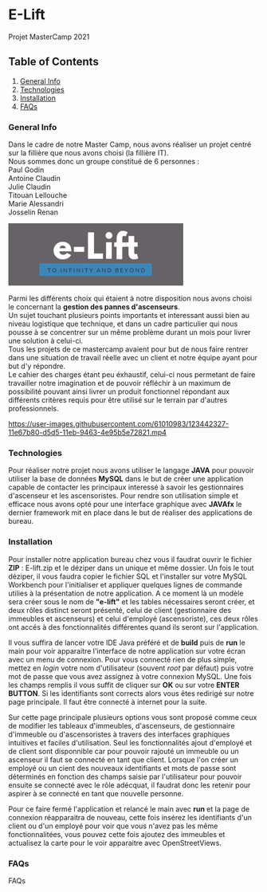 # E-Lift
Projet MasterCamp 2021

## Table of Contents
1. [General Info](#general-info)
2. [Technologies](#technologies)
3. [Installation](#installation)
4. [FAQs](#faqs)


<a name="general-info"></a>
### General Info

Dans le cadre de notre Master Camp, nous avons réaliser un projet centré sur la fillière que nous avons choisi (la fillière IT).  
Nous sommes donc un groupe constitué de 6 personnes :  
Paul Godin  
Antoine Claudin  
Julie Claudin  
Titouan Lellouche  
Marie Alessandri  
Josselin Renan  

![Image text](/img/E-LIFT.png)

Parmi les différents choix qui étaient à notre disposition nous avons choisi le concernant la __gestion des pannes d'ascenseurs__.  
Un sujet touchant plusieurs points importants et interessant aussi bien au niveau logistique que technique, et dans un cadre particulier qui nous pousse à se concentrer sur un même problème durant un mois pour livrer une solution à celui-ci.  
Tous les projets de ce mastercamp avaient pour but de nous faire rentrer dans une situation de travail réelle avec un client et notre équipe ayant pour but d'y répondre.  
Le cahier des charges étant peu éxhaustif, celui-ci nous permetant de faire travailler notre imagination et de pouvoir réfléchir à un maximum de possibilité pouvant ainsi livrer un produit fonctionnel répondant aux différents critères requis pour être utilisé sur le terrain par d'autres professionnels.


https://user-images.githubusercontent.com/61010983/123442327-11e67b80-d5d5-11eb-9463-4e95b5e72821.mp4


<a name="technologies"></a>
### Technologies

Pour réaliser notre projet nous avons utiliser le langage __JAVA__ pour pouvoir utiliser la base de données __MySQL__ dans le but de créer une application capable de contacter les principaux interessé à savoir les gestionnaires d'ascenseur et les ascensoristes. Pour rendre son utilisation simple et efficace nous avons opté pour une interface graphique avec __JAVAfx__ le dernier framework mit en place dans le but de réaliser des applications de bureau.

<a name="installation"></a>
### Installation

Pour installer notre application bureau chez vous il faudrat ouvrir le fichier __ZIP__ : E-lift.zip et le déziper dans un unique et même dossier. Un fois le tout déziper, il vous faudra copier le fichier SQL et l'installer sur votre MySQL Workbench pour l'initialiser et appliquer quelques lignes de commande utilies à la présentation de notre application. A ce moment là un modèle sera créer sous le nom de __"e-lift"__ et les tables nécessaires seront créer, et deux rôles distinct seront présenté, celui de client (gestionnaire des immeubles et ascenseurs) et celui d'employé (ascensoriste), ces deux rôles ont accés à des fonctionnalités différentes quand ils seront sur l'application.  

Il vous suffira de lancer votre IDE Java préféré et de __build__ puis de __run__ le main pour voir apparaitre l'interface de notre application sur votre écran avec un menu de connexion. Pour vous connecté rien de plus simple, mettez en *login* votre nom d'utilisateur (souvent *root* par défaut) puis votre mot de passe que vous avez assignez à votre connexion MySQL. Une fois les champs remplis il vous suffit de cliquer sur __OK__ ou sur votre __ENTER BUTTON__. Si les identifiants sont corrects alors vous êtes redirigé sur notre page principale. Il faut être connecté à internet pour la suite.  

Sur cette page principale plusieurs options vous sont proposé comme ceux de modifier les tableaux d'immeubles, d'ascenseurs, de gestionnaire d'immeuble ou d'ascensoristes à travers des interfaces graphiques intuitives et faciles d'utilisation. Seul les fonctionnalités ajout d'employé et de client sont disponnible car pour pouvoir rajouté un immeuble ou un ascenseur il faut se connecté en tant que client. Lorsque l'on créer un employé ou un cient des nouveaux identifiants et mots de passe sont déterminés en fonction des champs saisie par l'utilisateur pour pouvoir ensuite se connecté avec le rôle adécquat, il faudrat donc les retenir pour aspirer à se connecté en tant que nouvelle personne.  

Pour ce faire fermé l'application et relancé le main avec __run__ et la page de connexion réapparaitra de nouveau, cette fois insérez les identifiants d'un client ou d'un employé pour voir que vous n'avez pas les même fonctionnalitées, vous pouvez cette fois ajoutez des immeubles et actualisez la carte pour le voir apparaitre avec OpenStreetViews.  

<a name="faqs"></a>
### FAQs

FAQs
